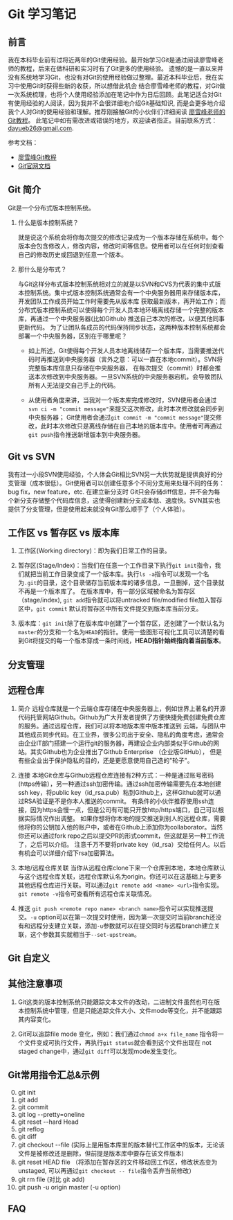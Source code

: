 # Git 学习笔记

## 前言

我在本科毕业前有过将近两年的Git使用经验。最开始学习Git是通过阅读廖雪峰老师的教程，后来在做科研和实习时有了Git更多的使用经验。
遗憾的是一直以来并没有系统地学习Git，也没有对Git的使用经验做过整理。最近本科毕业后，我在实习中使用Git时获得些新的收获，所以想借此机会
结合廖雪峰老师的教程，对Git做一次系统梳理，也将个人使用经验添加在笔记中作为日后回顾。此笔记适合对Git有使用经验的人阅读，因为我并不会很详细地介绍Git基础知识,
而是会更多地介绍我个人对Git的使用经验和理解。推荐刚接触Git的小伙伴们详细阅读 [廖雪峰老师的Git教程](https://www.liaoxuefeng.com/wiki/896043488029600/900003767775424)。
此笔记中如有需改进或错误的地方，欢迎读者指正。目前联系方式：[dayueb26@gmail.com](dayueb26@gmail.com).

参考文档：

* [廖雪峰Git教程](https://www.liaoxuefeng.com/wiki/896043488029600/900003767775424)
* [Git官网文档](https://git-scm.com/doc)

## Git 简介

Git是一个分布式版本控制系统。

1. 什么是版本控制系统？

    就是说这个系统会将你每次提交的修改记录成为一个版本存储在系统中。每个版本会包含修改人，修改内容，修改时间等信息。使用者可以在任何时刻查看自己的修改历史或回退到任意一个版本。

2. 那什么是分布式？

    与Git这样分布式版本控制系统相对立的就是以SVN和CVS为代表的集中式版本控制系统。集中式版本控制系统通常会有一个中央服务器用来存储版本库，开发团队工作成员开始工作时需要先从版本库
    获取最新版本，再开始工作；而分布式版本控制系统可以使得每个开发人员本地环境离线存储一个完整的版本库，再通过一个中央服务器(比如Github) 推送自己本次的修改，以便其他同事更新代码。
    为了让团队各成员的代码保持同步状态，这两种版本控制系统都会部署一个中央服务器，区别在于哪里呢？
    
    * 如上所述，Git使得每个开发人员本地离线储存一个版本库，当需要推送代码时再推送到中央服务器（言外之意：可以一直在本地commit）。SVN将完整版本库信息只存储在中央服务器，
      在每次提交（commit）时都会推送本次修改到中央服务器。一旦SVN系统的中央服务器宕机，会导致团队所有人无法提交自己手上的代码。
    
    * 从使用者角度来讲，当我对一个版本库完成修改时，SVN使用者会通过`svn ci -m "commit message"`来提交这次修改，此时本次修改就会同步到中央服务器；
      Git使用者会通过`git commit -m "commit message"`提交修改，此时本次修改只是离线存储在自己本地的版本库中。使用者可再通过`git push`指令推送新增版本到中央服务器。
      
## Git vs SVN

我有过一小段SVN使用经验，个人体会Git相比SVN另一大优势就是提供良好的分支管理（成本很低）。Git使用者可以创建任意多个不同分支用来处理不同的任务：bug fix，new feature，etc. 在建立新分支时
Git只会存储diff信息，并不会为每个新分支存储整个代码库信息，这使得创建新分支成本低、速度快。SVN其实也提供了分支管理，但是使用起来就没有Git那么顺手了（个人体验）。

## 工作区 vs 暂存区 vs 版本库

1. 工作区(Working directory)：即为我们日常工作的目录。

2. 暂存区(Stage/Index)：当我们在任意一个工作目录下执行`git init`指令，我们就把当前工作目录变成了一个版本库。执行`ls -a`指令可以发现一个名为`.git`的目录，这个目录储存当前版本库的诸多信息，一旦删掉，这个目录就不再是一个版本库了。
   在版本库中，有一部分区域被命名为暂存区（stage/index), `git add`指令就可以将untracked file/modified file加入暂存区中，`git commit` 默认将暂存区中所有文件提交到版本库当前分支。
   
3. 版本库：`git init`除了在版本库中创建了一个暂存区，还创建了一个默认名为`master`的分支和一个名为`HEAD`的指针。使用一些图形可视化工具可以清楚的看到Git将提交的每一个版本穿成一条时间线，**HEAD指针始终指向着当前版本**。

## 分支管理



## 远程仓库

1. 简介
    远程仓库就是一个云端仓库存储在中央服务器上，例如世界上著名的开源代码托管网站Github。Github为广大开发者提供了方便快捷免费创建免费仓库的服务。通过远程仓库，我们可以将本地版本库中版本推送到
    云端，与团队中其他成员同步代码。在工业界，很多公司出于安全、隐私的角度考虑，通常会由企业IT部门搭建一个运行git的服务器，再建设企业内部类似于Github的网站。其实Github也为企业推出了Github Enterprise （企业版GitHub），
    但是有些企业出于保护隐私的目的，还是更愿意使用自己造的"轮子"。
    
2. 连接
    本地Git仓库与Github远程仓库连接有2种方式：一种是通过账号密码(https传输），另一种通过ssh加密传输。通过ssh加密传输需要先在本地创建ssh key，将public key（id_rsa.pub）粘到Github上，这样Github就可以通过RSA验证是不是你本人推送的commit。
    有条件的小伙伴推荐使用ssh连接，因为https会慢一点，但是公司有可能只开放http/https端口，自己可以根据实际情况作出调整。
    如果你想将你本地的提交推送到别人的远程仓库，需要他将你的公钥加入他的账户中，或者在Github上添加你为collaborator。当然你还可以通过fork repo之后以提交PR的形式commit，但这就是另一种工作流了，之后可以介绍。
    注意千万不要将private key（id_rsa）交给任何人。以后有机会可以详细介绍下rsa加密算法。
    
3. 本地/远程仓库关联
    当你从远程仓库clone下来一个仓库到本地，本地仓库默认与这个远程仓库关联，远程仓库默认名为origin。你还可以在这基础上与更多其他远程仓库进行关联。可以通过`git remote add <name> <url>`指令实现。`git remote -v`指令可查看所有远程仓库关联情况。
    
4. 推送
    `git push <remote repo name> <branch name>`指令可以实现推送提交。`-u` option可以在第一次提交时使用，因为第一次提交时当前branch还没有和远程分支建立关联，添加`-u`参数就可以在提交同时与远程branch建立关联，这个参数其实就相当于`--set-upstream`。


## Git 自定义

## 其他注意事项

1. Git这类的版本控制系统只能跟踪文本文件的改动，二进制文件虽然也可在版本控制系统中管理，但是只能追踪文件大小、文件mode等变化，并不能跟踪其内容变化。
    
2. Git可以追踪file mode 变化，例如：我们通过`chmod a+x file_name` 指令将一个文件变成可执行文件，再执行`git status`就会看到这个文件出现在 not staged change中，通过`git diff`可以发现mode发生变化。

## Git常用指令汇总&示例

0. git init
1. git add 
2. git commit
3. git log --pretty=oneline
4. git reset --hard Head
5. git reflog
6. git diff
7. git checkout --file (实际上是用版本库里的版本替代工作区中的版本，无论该文件是被修改还是删除，但前提是版本库中要存在该文件版本)
8. git reset HEAD file （将添加在暂存区的文件移动回工作区，修改状态变为unstaged, 可以再通过`git checkout -- file`指令丢弃当前修改）
9. git rm file (对比 git add)
10. git push -u origin master (-u option)

## FAQ

    